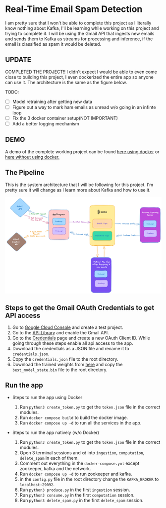 # Real-Time Email Spam Detection

I am pretty sure that I won't be able to complete this project as I literally know nothing about Kafka, I'll be learning while working on this project and trying to complete it. I will be using the Gmail API that ingests new emails and sends them to Kafka as streams for processing and inference, if the email is classified as spam it would be deleted.

## UPDATE

COMPLETED THE PROJECT!! I didn't expect I would be able to even come close to building this project, I even dockerized the entire app so anyone can use it. The architecture is the same as the figure below.

TODO:
- [ ] Model retraining after getting new data
- [ ] Figure out a way to mark ham emails as unread w/o going in an infinte loop
- [ ] Fix the 3 docker container setup(NOT IMPORTANT)
- [ ] Add a better logging mechanism

## DEMO
A demo of the complete working project can be found [here using docker](https://drive.google.com/file/d/1VyFT3uT3pHVL-WEEWdlaB_t1SOz4f1Yy/view?usp=sharing) or [here without using docker.](https://drive.google.com/file/d/1LL_tAkL4hE6ELuHDxyBQ6T3-nxhxU__S/view?usp=sharing)


## The Pipeline

This is the system architecture that I will be following for this project. I'm pretty sure it will change as I learn more about Kafka and how to use it.

![Figure 1. Real-time prediction pipeline.](docs/Design.png)

## Steps to get the Gmail OAuth Credentials to get API access
1. Go to [Google Cloud Console](https://console.cloud.google.com/) and create a test project.
2. Go to the [API Library](https://console.cloud.google.com/apis/library) and enable the Gmail API.
3. Go to the [Credentials](https://console.cloud.google.com/apis/credentials) page and create a new OAuth Client ID. While going through these steps enable all api access to the app.
4. Download the credentials as a JSON file and rename it to `credentials.json`.
5. Copy the `credentials.json` file to the root directory.
6. Download the trained weights from [here](https://www.kaggle.com/datasets/aryankhatana/bert-based-cased-email-spam-classifier) and copy the `best_model_state.bin` file to the root directory.

## Run the app
- Steps to run the app using Docker
    1. Run `python3 create_token.py` to get the `token.json` file in the correct modules.
    2. Run `docker compose build` to build the docker image.
    3. Run `docker compose up -d` to run all the services in the app.

- Steps to run the app natively (w/o Docker)
    1. Run `python3 create_token.py` to get the `token.json` file in the correct modules.
    2. Open 3 terminal sessions and `cd` into `ingestion`, `computation`, `delete_spam` in each of them.
    3. Comment out everything in the `docker-compose.yml` except zookeeper, kafka and the network.
    4. Run `docker compose up -d` to run zookeeper and kafka.
    5. in the `config.py` file in the root directory change the `KAFKA_BROKER` to `localhost:29092`.
    6. Run `python3 produce.py` in the first `ingestion` session.
    6. Run `python3 consume.py` in the first `computation` session.
    6. Run `python3 delete_spam.py` in the first `delete_spam` session.